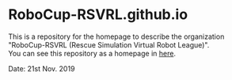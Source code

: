 # RoboCup-RSVRL.github.io  

This is a repository for the homepage to describe the organization "RoboCup-RSVRL (Rescue Simulation Virtual Robot League)".  
You can see this repository as a homepage in [here](https://RoboCup-RSVRL.github.io/).  

Date: 21st Nov. 2019  

